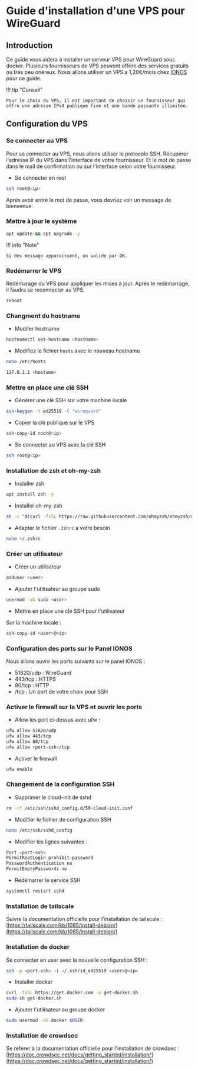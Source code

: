 # Guide d'installation d'une VPS pour WireGuard

## Introduction

Ce guide vous aidera à installer un serveur VPS pour WireGuard sous docker. 
Plusieurs fournisseurs de VPS peuvent offrire des services gratuits ou trés peu onéreux. 
Nous allons utiliser un VPS a 1,20€/mois chez [IONOS](https://www.ionos.fr/serveur-cloud) pour ce guide.

!!! tip "Conseil"

    Pour le choix du VPS, il est important de choisir un fournisseur qui offre une adresse IPv4 publique fixe et une bande passante illimitée.

## Configuration du VPS

### Se connecter au VPS

Pour se connecter au VPS, nous allons utiliser le protocole SSH.
Récupérer l'adresse IP du VPS dans l'interface de votre fournisseur.
Et le mot de passe dans le mail de confirmation ou sur l'interface selon votre fournisseur.

- Se connecter en root

```bash
ssh root@<ip>
```

Aprés avoir entré le mot de passe, vous devriez voir un message de bienvenue.

### Mettre à jour le système

```bash
apt update && apt upgrade -y
```

!!! info "Note"

    Si des message apparaissent, on valide par OK.

### Redémarrer le VPS

Redémarage du VPS pour appliquer les mises à jour. Aprés le redémarrage, il faudra se reconnecter au VPS.

```bash
reboot
```

### Changment du hostname

- Modifer hostname

```bash
hostnamectl set-hostname <hostname>
```

- Modifiez le fichier `hosts` avec le nouveau hostname

```bash
nano /etc/hosts
```

```bash
127.0.1.1 <hostame>
```

### Mettre en place une clé SSH

- Générer une clé SSH sur votre machine locale

```bash
ssh-keygen -t ed25519 -C "wireguard"
```

- Copier la clé publique sur le VPS

```bash
ssh-copy-id root@<ip>
```

- Se connecter au VPS avec la clé SSH

```bash
ssh root@<ip>
```

### Installation de zsh et oh-my-zsh

- Installer zsh

```bash
apt install zsh -y
```

- Installer oh-my-zsh

```bash
sh -c "$(curl -fsSL https://raw.githubusercontent.com/ohmyzsh/ohmyzsh/master/tools/install.sh)"
```

- Adapter le fichier `.zshrc` a votre besoin

```bash
nano ~/.zshrc
```

### Créer un utilisateur

- Créer un utilisateur

```bash
adduser <user>
```

- Ajouter l'utilisateur au groupe sudo

```bash
usermod -aG sudo <user>
```

- Mettre en place une clé SSH pour l'utilisateur

Sur la machine locale :

```bash
ssh-copy-id <user>@<ip>
```

### Configuration des ports sur le Panel IONOS

Nous allons ouvrir les ports suivants sur le panel IONOS :

- 51820/udp : WireGuard
- 443/tcp : HTTPS
- 80/tcp : HTTP
- <port-ssh>/tcp : Un port de votre choix pour SSH

### Activer le firewall sur la VPS et ouvrir les ports

- Allow les port ci-dessus avec ufw :

```bash
ufw allow 51820/udp
ufw allow 443/tcp
ufw allow 80/tcp
ufw allow <port-ssh>/tcp
```

- Activer le firewall

```bash
ufw enable
```

### Changement de la configuration SSH

- Supprimer le cloud-init de sshd

```bash
rm -rf /etc/ssh/sshd_config.d/50-cloud-init.conf
```

- Modifier le fichier de configuration SSH

```bash
nano /etc/ssh/sshd_config
```

- Modifier les lignes suivantes :

```bash
Port <port-ssh>
PermitRootLogin prohibit-password
PasswordAuthentication no
PermitEmptyPasswords no
```

- Redémarrer le service SSH

```bash
systemctl restart sshd
```

### Installation de tailscale

Suivre la documentation officielle pour l'installation de tailscale : [https://tailscale.com/kb/1085/install-debian/](https://tailscale.com/kb/1085/install-debian/)

### Installation de docker

Se connecter en user avec la nouvelle configuration SSH :

```bash
ssh -p <port-ssh> -i ~/.ssh/id_ed25519 <user>@<ip>
```

- Installer docker

```bash
curl -fsSL https://get.docker.com -o get-docker.sh
sudo sh get-docker.sh
```

- Ajouter l'utilisateur au groupe docker

```bash
sudo usermod -aG docker $USER
```

### Installation de crowdsec

Se referer à la documentation officielle pour l'installation de crowdsec : [https://doc.crowdsec.net/docs/getting_started/installation/](https://doc.crowdsec.net/docs/getting_started/installation/)